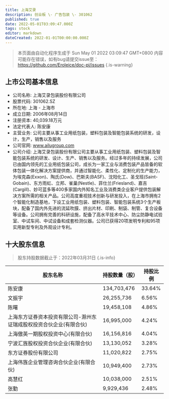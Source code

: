 ```yaml
---
title: 上海艾录
description: 创业板 \- 广告包装 \- 301062
published: true
date: 2022-05-01T03:09:47.000Z
tags: stock
editor: markdown
dateCreated: 2022-01-01T00:00:00.000Z
---
```


> 本页面由自动化程序生成于 Sun May 01 2022 03:09:47 GMT+0800
> 内容可能存在错误，如有bug请提交issue至：https://github.com/Eroleice/doc-pi/issues
{.is-warning}

## 上市公司基本信息
- 公司名称: 上海艾录包装股份有限公司
- 股票代码: 301062.SZ
- 所在地: 上海 - 上海市
- 成立日期: 2006年08月14日
- 注册资本: 40,039.18万元
- 法定代表人: 陈安康
- 主营业务: 公司主要从事工业用纸包装，塑料包装及智能包装系统的研发，设计，生产，销售以及服务
- 公司官网: www.ailugroup.com
- 公司介绍: 上海艾录包装股份有限公司主要从事工业用纸包装、塑料包装及智能包装系统的研发、设计、生产、销售以及服务。经过多年的持续发展，公司已由国内领先的工业用纸包装公司，成长为一家工业与消费包装产品皆备的软体包装一体化解决方案提供商，并通过智能化、柔性化、定制化的生产能力，为埃克森(Exxon)、陶氏(Dow)、巴斯夫(BASF)、沈阳化工、圣戈班(Saint-Gobain)、东方雨虹、立邦、雀巢(Nestle)、菲仕兰(Friesland)、嘉吉(Cargill)、妙可蓝多等400多家国内外知名工业及消费类企业客户提供包装解决方案所需的相关产品。公司高度重视技术创新与研发投入，在上海市拥有2个智能化制造基地，下设工业用纸包装、塑料包装、智能包装系统3个生产板块，配备了国内外先进的流延吹膜、挤出片材、印刷、制袋、制管、复合设备等设备。公司拥有完善的科研设施，配备了高水平技术中心、防尘防静电试验室、中试车间、中试设备和成套检测仪器。公司已获得20项发明专利和95项实用新型专利及外观设计专利。


## 十大股东信息
> 股东持股数据截止于：2022年03月31日
{.is-info}

| 股东名称 | 持股数量（股） | 持股比例 |
| --- | --- | --- |
| 陈安康 | 134,703,476 | 33.64% |
| 文振宇 | 26,255,736 | 6.56% |
| 陈曙 | 19,458,108 | 4.86% |
| 上海东方证券资本投资有限公司-滁州东证瑞成股权投资合伙企业(有限合伙) | 16,995,000 | 4.24% |
| 上海傲英一期股权投资中心(有限合伙) | 16,156,816 | 4.04% |
| 宁波汇旌股权投资合伙企业(有限合伙) | 13,130,052 | 3.28% |
| 东方证券股份有限公司 | 11,020,822 | 2.75% |
| 上海伟旌企业管理咨询合伙企业(有限合伙) | 10,949,400 | 2.73% |
| 高慧红 | 10,038,000 | 2.51% |
| 张勤 | 9,929,436 | 2.48% |




